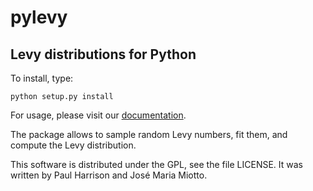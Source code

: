 # pylevy

## Levy distributions for Python

To install, type:

    python setup.py install

For usage, please visit our [documentation](https://pylevy.readthedocs.io/en/latest/index.html).

The package allows to sample random Levy numbers, fit them, and compute the Levy distribution.


This software is distributed under the GPL, see the file LICENSE.
It was written by Paul Harrison and José Maria Miotto.
